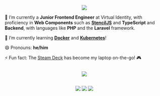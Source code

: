 <p align="center">
<img src="https://dwoliveira.com/img/Screenshot_16.png"/></p>

🔭 I’m currently a **Junior Frontend Engineer** at Virtual Identity, with proficiency in **Web Components** such as **[StencilJS](https://github.com/ionic-team/stencil)** and **TypeScript** and **Backend**, with languages like **PHP** and the **Laravel** framework.

🌱 I’m currently learning **[Docker](https://www.docker.com/)** and **[Kubernetes](https://kubernetes.io/)**!

😄 Pronouns: **he/him**

⚡ Fun fact: The [Steam Deck](https://www.steamdeck.com/en/) has become my laptop on-the-go! 🎮

##

<p align="center"><img src="https://github-readme-stats.vercel.app/api/top-langs/?username=pnboliveira&layout=compact&theme=dark&include_all_commits=true&count_private=true"/></p>

##

<p align="center">
<a href="https://linkedin.com/in/dwoliveira" target="_blank"><img src="https://img.shields.io/badge/LinkedIn-blue?logo=linkedin&style=for-the-badge"/></a>
<a href="https://blog.dwoliveira.com" target="_blank"><img src="https://img.shields.io/badge/Blog-black?logo=medium&style=for-the-badge"/></a>
<a href="https://www.youtube.com/channel/UC57uf5r3SY67G34tSbMBssg" target="_blank"><img src="https://img.shields.io/badge/YouTube-red?logo=youtube&style=for-the-badge"/></a>
</p>

<!--
**pnboliveira/pnboliveira** is a ✨ _special_ ✨ repository because its `README.md` (this file) appears on your GitHub profile.

Here are some ideas to get you started:

-->
